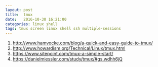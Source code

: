 ```yaml
---
layout: post
title:  tmux
date:   2016-10-30 16:21:00
categories: linux shell
tags: tmux screen linux shell ssh multiple-sessions
---
```


1. http://www.hamvocke.com/blog/a-quick-and-easy-guide-to-tmux/
2. http://www.howardism.org/Technical/Linux/tmux.html
3. https://www.sitepoint.com/tmux-a-simple-start/
4. https://danielmiessler.com/study/tmux/#gs.wdhh6jQ
